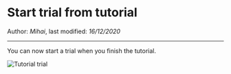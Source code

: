 ﻿# Start trial from tutorial

Author: *Mihai*, last modified: _16/12/2020_

---

You can now start a trial when you finish the tutorial.

![Tutorial trial](onboarding-trial.png)
